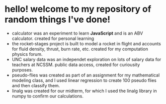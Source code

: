 # hello! welcome to my repository of random things I've done! 
- calculator was an experiment to learn **JavaScript** and is an ABV calculator. created for personal learning
- the rocket-stages project is built to model a rocket in flight and accounts for fluid density, thrust, burn rate, etc. created for my computation physics forum.
- UNC salary data was an independet exploration on lots of salary data for teachers at NCSSM. public data access, created for curiousity purposes.
- pseudo-flies was created as part of an assignment for my mathematical modeling class, and I used linear regression to create 100 pseudo flies and then classify them.
- linalg was created for our midterm, for which I used the linalg library in numpy to confirm our calculations.
